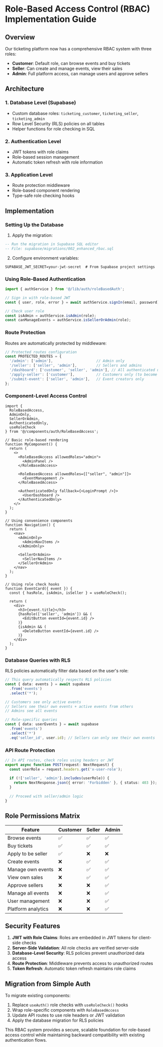 # Role-Based Access Control (RBAC) Implementation Guide

## Overview

Our ticketing platform now has a comprehensive RBAC system with three roles:
- **Customer**: Default role, can browse events and buy tickets
- **Seller**: Can create and manage events, view their sales
- **Admin**: Full platform access, can manage users and approve sellers

## Architecture

### 1. Database Level (Supabase)
- Custom database roles: `ticketing_customer`, `ticketing_seller`, `ticketing_admin`
- Row Level Security (RLS) policies on all tables
- Helper functions for role checking in SQL

### 2. Authentication Level
- JWT tokens with role claims
- Role-based session management
- Automatic token refresh with role information

### 3. Application Level
- Route protection middleware
- Role-based component rendering
- Type-safe role checking hooks

## Implementation

### Setting Up the Database

1. Apply the migration:
```sql
-- Run the migration in Supabase SQL editor
-- File: supabase/migrations/002_enhanced_rbac.sql
```

2. Configure environment variables:
```env
SUPABASE_JWT_SECRET=your-jwt-secret  # From Supabase project settings
```

### Using Role-Based Authentication

```typescript
import { authService } from '@/lib/auth/roleBasedAuth';

// Sign in with role-based JWT
const { user, role, error } = await authService.signIn(email, password);

// Check user role
const isAdmin = authService.isAdmin(role);
const canManageEvents = authService.isSellerOrAdmin(role);
```

### Route Protection

Routes are automatically protected by middleware:

```typescript
// Protected routes configuration
const PROTECTED_ROUTES = {
  '/admin': ['admin'],                    // Admin only
  '/seller': ['seller', 'admin'],         // Sellers and admins
  '/dashboard': ['customer', 'seller', 'admin'], // All authenticated users
  '/apply-seller': ['customer'],          // Customers only (to become sellers)
  '/submit-event': ['seller', 'admin'],   // Event creators only
};
```

### Component-Level Access Control

```tsx
import { 
  RoleBasedAccess, 
  AdminOnly, 
  SellerOrAdmin,
  AuthenticatedOnly,
  useRoleCheck 
} from '@/components/auth/RoleBasedAccess';

// Basic role-based rendering
function MyComponent() {
  return (
    <>
      <RoleBasedAccess allowedRoles="admin">
        <AdminPanel />
      </RoleBasedAccess>

      <RoleBasedAccess allowedRoles={["seller", "admin"]}>
        <EventManagement />
      </RoleBasedAccess>

      <AuthenticatedOnly fallback={<LoginPrompt />}>
        <UserDashboard />
      </AuthenticatedOnly>
    </>
  );
}

// Using convenience components
function Navigation() {
  return (
    <nav>
      <AdminOnly>
        <AdminNavItems />
      </AdminOnly>
      
      <SellerOrAdmin>
        <SellerNavItems />
      </SellerOrAdmin>
    </nav>
  );
}

// Using role check hooks
function EventCard({ event }) {
  const { hasRole, isAdmin, isSeller } = useRoleCheck();
  
  return (
    <div>
      <h3>{event.title}</h3>
      {hasRole(['seller', 'admin']) && (
        <EditButton eventId={event.id} />
      )}
      {isAdmin && (
        <DeleteButton eventId={event.id} />
      )}
    </div>
  );
}
```

### Database Queries with RLS

RLS policies automatically filter data based on the user's role:

```typescript
// This query automatically respects RLS policies
const { data: events } = await supabase
  .from('events')
  .select('*');

// Customers see only active events
// Sellers see their own events + active events from others
// Admins see all events

// Role-specific queries
const { data: userEvents } = await supabase
  .from('events')
  .select('*')
  .eq('seller_id', user.id); // Sellers can only see their own events
```

### API Route Protection

```typescript
// In API routes, check roles using headers or JWT
export async function POST(request: NextRequest) {
  const userRole = request.headers.get('x-user-role');
  
  if (!['seller', 'admin'].includes(userRole)) {
    return NextResponse.json({ error: 'Forbidden' }, { status: 403 });
  }
  
  // Proceed with seller/admin logic
}
```

## Role Permissions Matrix

| Feature | Customer | Seller | Admin |
|---------|----------|--------|-------|
| Browse events | ✅ | ✅ | ✅ |
| Buy tickets | ✅ | ✅ | ✅ |
| Apply to be seller | ✅ | ❌ | ❌ |
| Create events | ❌ | ✅ | ✅ |
| Manage own events | ❌ | ✅ | ✅ |
| View own sales | ❌ | ✅ | ✅ |
| Approve sellers | ❌ | ❌ | ✅ |
| Manage all events | ❌ | ❌ | ✅ |
| User management | ❌ | ❌ | ✅ |
| Platform analytics | ❌ | ❌ | ✅ |

## Security Features

1. **JWT with Role Claims**: Roles are embedded in JWT tokens for client-side checks
2. **Server-Side Validation**: All role checks are verified server-side
3. **Database-Level Security**: RLS policies prevent unauthorized data access
4. **Route Protection**: Middleware prevents access to unauthorized routes
5. **Token Refresh**: Automatic token refresh maintains role claims

## Migration from Simple Auth

To migrate existing components:

1. Replace `useAuth()` role checks with `useRoleCheck()` hooks
2. Wrap role-specific components with `RoleBasedAccess`
3. Update API routes to use role headers or JWT validation
4. Apply the database migration for RLS policies

This RBAC system provides a secure, scalable foundation for role-based access control while maintaining backward compatibility with existing authentication flows.
